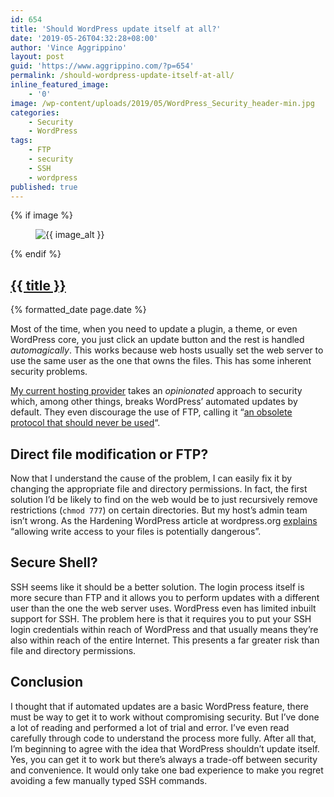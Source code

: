 ```yaml
---
id: 654
title: 'Should WordPress update itself at all?'
date: '2019-05-26T04:32:28+08:00'
author: 'Vince Aggrippino'
layout: post
guid: 'https://www.aggrippino.com/?p=654'
permalink: /should-wordpress-update-itself-at-all/
inline_featured_image:
    - '0'
image: /wp-content/uploads/2019/05/WordPress_Security_header-min.jpg
categories:
    - Security
    - WordPress
tags:
    - FTP
    - security
    - SSH
    - wordpress
published: true
---
```

{% if image %}
    <figure class="post__image">
        <img src="{{ image }}" alt="{{ image_alt }}">
    </figure>
{% endif %}

<h2 class="post__title"><a href="{{ page.url }}">{{ title }}</a></h2>

<p class="post__date">{% formatted_date page.date %}</p>

Most of the time, when you need to update a plugin, a theme, or even WordPress core, you just click an update button and the rest is handled *automagically*. This works because web hosts usually set the web server to use the same user as the one that owns the files. This has some inherent security problems.

[My current hosting provider](https://www.nearlyfreespeech.net/) takes an *opinionated* approach to security which, among other things, breaks WordPress’ automated updates by default. They even discourage the use of FTP, calling it “[an obsolete protocol that should never be used](https://members.nearlyfreespeech.net/forums/viewtopic.php?t=10232&highlight=wordpress+ftp#50031)“.

## Direct file modification or FTP?

Now that I understand the cause of the problem, I can easily fix it by changing the appropriate file and directory permissions. In fact, the first solution I’d be likely to find on the web would be to just recursively remove restrictions (`chmod 777`) on certain directories. But my host’s admin team isn’t wrong. As the Hardening WordPress article at wordpress.org [explains](https://wordpress.org/support/article/hardening-wordpress/#file-permissions) “allowing write access to your files is potentially dangerous”.

## Secure Shell?

SSH seems like it should be a better solution. The login process itself is more secure than FTP and it allows you to perform updates with a different user than the one the web server uses. WordPress even has limited inbuilt support for SSH. The problem here is that it requires you to put your SSH login credentials within reach of WordPress and that usually means they’re also within reach of the entire Internet. This presents a far greater risk than file and directory permissions.

## Conclusion

I thought that if automated updates are a basic WordPress feature, there must be way to get it to work without compromising security. But I’ve done a lot of reading and performed a lot of trial and error. I’ve even read carefully through code to understand the process more fully. After all that, I’m beginning to agree with the idea that WordPress shouldn’t update itself. Yes, you can get it to work but there’s always a trade-off between security and convenience. It would only take one bad experience to make you regret avoiding a few manually typed SSH commands.